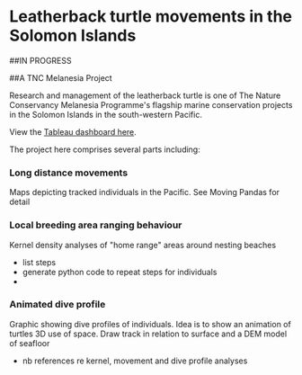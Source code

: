 # Leatherback turtle movements in the Solomon Islands 

##IN PROGRESS

##A TNC Melanesia Project

Research and management of the leatherback turtle is one of The Nature Conservancy Melanesia Programme's flagship marine conservation projects in the Solomon Islands in the south-western Pacific.

View the [Tableau dashboard here](https://public.tableau.com/app/profile/mark.ziembicki/viz/LeatherbackLifeCycle/Story1?publish=yes).


The project here comprises several parts including: 


### Long distance movements 
Maps depicting tracked individuals in the Pacific. 
See Moving Pandas for detail


### Local breeding area ranging behaviour
Kernel density analyses of "home range" areas around nesting beaches
- list steps
- generate python code to repeat steps for individuals
-


### Animated dive profile 
Graphic showing dive profiles of individuals. Idea is to show an animation of turtles 3D use of space. Draw track in relation to surface and a DEM model of seafloor

- nb references re kernel, movement and dive profile analyses



